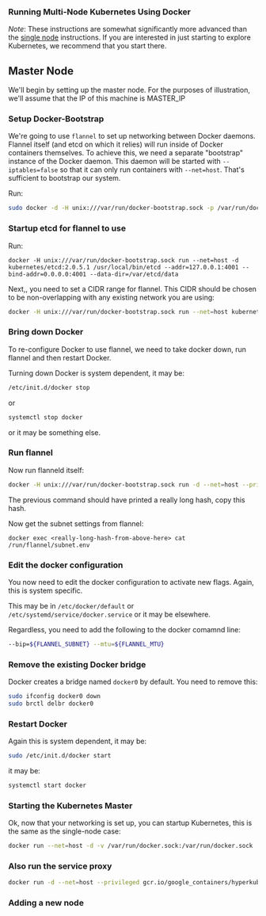 ### Running Multi-Node Kubernetes Using Docker

_Note_: These instructions are somewhat significantly more advanced than the [single node](docker.md) instructions.  If you are
interested in just starting to explore Kubernetes, we recommend that you start there.


## Master Node
We'll begin by setting up the master node.  For the purposes of illustration, we'll assume that the IP of this machine is MASTER_IP

### Setup Docker-Bootstrap
We're going to use ```flannel``` to set up networking between Docker daemons.  Flannel itself (and etcd on which it relies) will run inside of
Docker containers themselves.  To achieve this, we need a separate "bootstrap" instance of the Docker daemon.  This daemon will be started with
```--iptables=false``` so that it can only run containers with ```--net=host```.  That's sufficient to bootstrap our system.

Run:
```sh
sudo docker -d -H unix:///var/run/docker-bootstrap.sock -p /var/run/docker-bootstrap.pid --iptables=false >> /var/log/docker-bootstrap.log &&
```

### Startup etcd for flannel to use
Run:
```
docker -H unix:///var/run/docker-bootstrap.sock run --net=host -d kubernetes/etcd:2.0.5.1 /usr/local/bin/etcd --addr=127.0.0.1:4001 --bind-addr=0.0.0.0:4001 --data-dir=/var/etcd/data
```

Next,, you need to set a CIDR range for flannel.  This CIDR should be chosen to be non-overlapping with any existing network you are using:

```sh
docker -H unix:///var/run/docker-bootstrap.sock run --net=host kubernetes/etcd:2.0.5.1 etcdctl set /coreos.com/network/config '{ "Network": "10.1.0.0/16" }'
```


### Bring down Docker
To re-configure Docker to use flannel, we need to take docker down, run flannel and then restart Docker.

Turning down Docker is system dependent, it may be:

```sh
/etc/init.d/docker stop
```

or

```sh
systemctl stop docker
```

or it may be something else.

### Run flannel

Now run flanneld itself:
```sh
docker -H unix:///var/run/docker-bootstrap.sock run -d --net=host --privileged -v /dev/net:/dev/net quay.io/coreos/flannel:0.3.0
```

The previous command should have printed a really long hash, copy this hash.

Now get the subnet settings from flannel:
```
docker exec <really-long-hash-from-above-here> cat /run/flannel/subnet.env
```

### Edit the docker configuration
You now need to edit the docker configuration to activate new flags.  Again, this is system specific.

This may be in ```/etc/docker/default``` or ```/etc/systemd/service/docker.service``` or it may be elsewhere.

Regardless, you need to add the following to the docker comamnd line:
```sh
--bip=${FLANNEL_SUBNET} --mtu=${FLANNEL_MTU}
```

### Remove the existing Docker bridge
Docker creates a bridge named ```docker0``` by default.  You need to remove this:

```sh
sudo ifconfig docker0 down
sudo brctl delbr docker0
```

### Restart Docker
Again this is system dependent, it may be:

```sh
sudo /etc/init.d/docker start
```

it may be:
```sh
systemctl start docker
```

### Starting the Kubernetes Master
Ok, now that your networking is set up, you can startup Kubernetes, this is the same as the single-node case:

```sh
docker run --net=host -d -v /var/run/docker.sock:/var/run/docker.sock  gcr.io/google_containers/hyperkube:v0.14.1 /hyperkube kubelet --api_servers=http://localhost:8080 --v=2 --address=0.0.0.0 --enable_server --hostname_override=127.0.0.1 --config=/etc/kubernetes/manifests
```

### Also run the service proxy
```sh
docker run -d --net=host --privileged gcr.io/google_containers/hyperkube:v0.14.1 /hyperkube proxy --master=http://127.0.0.1:8080 --v=2
```

### Adding a new node
